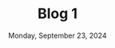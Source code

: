 ---
title: "Blog 1"
date: Monday, September 23, 2024
time: 1:55:31 pm India Standard Time
description: "About Blog 1"
tags: ["Linux", "Git", "JAVA", "Spring Boot", "Testing", "Database", "CI/CD"]
draft: false
---
